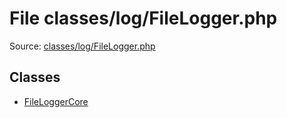 File classes/log/FileLogger.php
=========

Source: [classes/log/FileLogger.php](https://github.com/PrestaShop/PrestaShop/blob/1.5.4.1/classes/log/FileLogger.php)


Classes
-------

* [FileLoggerCore](class.FileLoggerCore.md)

